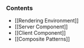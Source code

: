 
### Contents
- [[Rendering Environment]]
- [[Server Component]]
- [[Client Component]]
- [[Composite Patterns]]


<div style="visibility: hidden;">

- [[Rendering Environment]]
- [[Server Component]]
- [[Client Component]]
- [[Composite Patterns]]

</div>